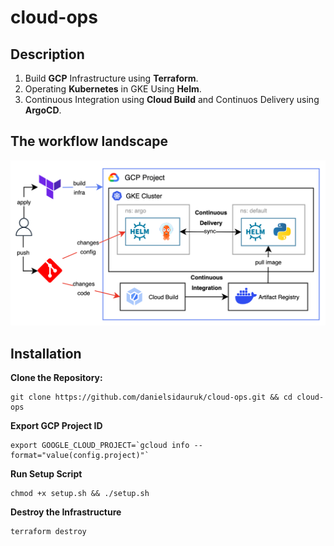 # cloud-ops
## Description
1. Build **GCP** Infrastructure using **Terraform**.
2. Operating **Kubernetes** in GKE Using **Helm**.
3. Continuous Integration using **Cloud Build** and Continuos Delivery using **ArgoCD**.

## The workflow landscape
![cloud-ops-workflow](workflow.png)

## Installation
**Clone the Repository:**
```
git clone https://github.com/danielsidauruk/cloud-ops.git && cd cloud-ops
```

**Export GCP Project ID**
```
export GOOGLE_CLOUD_PROJECT=`gcloud info --format="value(config.project)"`
```

**Run Setup Script**
```
chmod +x setup.sh && ./setup.sh
```

**Destroy the Infrastructure**
```
terraform destroy
```